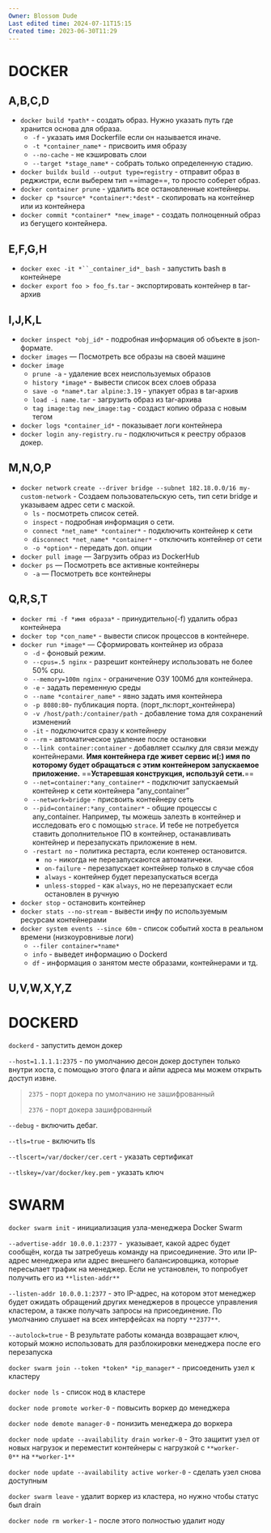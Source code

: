 ```yaml
---
Owner: Blossom Dude
Last edited time: 2024-07-11T15:15
Created time: 2023-06-30T11:29
---
```

  

# DOCKER

## A,B,C,D

- `docker build *path*` - создать образ. Нужно указать путь где хранится основа для образа.
    - `-f` - указать имя Dockerfile если он называется иначе.
    - `-t *container_name*` - присвоить имя образу
    - `--no-cache` - не кэшировать слои
    - `--target *stage_name*` - собрать только определенную стадию.
- `docker buildx build --output type=registry` - отправит образ в реджистри, если выберем тип ==image==, то просто соберет образ.
- `docker container prune` - удалить все остановленные контейнеры.
- `docker cp *source* *container*:*dest*` - cкопировать на контейнер или из контейнера
- `docker commit *container* *new_image*` - создать полноценный образ из бегущего контейнера.

## E,F,G,H

- `docker exec -it *``_container_id*_` `bash` _-_ запустить bash в контейнере
- `docker export foo > foo_fs.tar` - экспортировать контейнер в tar-архив

## I,J,K,L

- `docker inspect *obj_id*` - подробная информация об объекте в json-формате.
- `docker images` — Посмотреть все образы на своей машине
- `docker image`
    - `prune -a` - удаление всех неиспользуемых образов
    - `history *image*` - вывести список всех слоев образа
    - `save -o *name*.tar alpine:3.19` - упакует образ в tar-архив
    - `load -i name.tar` - загрузить образ из tar-архива
    - `tag image:tag new_image:tag` - создаст копию образа с новым тегом
- `docker logs *container_id*` - показывает логи контейнера
- `docker login any-registry.ru` - подключиться к реестру образов докер.

## M,N,O,P

- `docker network` `create --driver bridge --subnet 182.18.0.0/16 my-custom-network` - Создаем пользовательскую сеть, тип сети bridge и указываем адрес сети с маской.
    - `ls` - посмотреть список сетей.
    - `inspect` - подробная информация о сети.
    - `connect *net_name* *container*` - подключить контейнер к сети
    - `disconnect *net_name* *container*` - отключить контейнер от сети
    - `-o *option*` - передать доп. опции
- `docker pull image` — Загрузить образ из DockerHub
- `docker ps` — Посмотреть все активные контейнеры
    - `-a` — Посмотреть все контейнеры

## Q,R,S,T

- `docker rmi -f *имя образа*` - принудительно(-f) удалить образ контейнера
- `docker top *con_name*` - вывести список процессов в контейнере.
- `docker run *image*` — Сформировать контейнер из образа
    - `-d` - фоновый режим.
    - `--cpus=.5 nginx` - разрешит контейнеру использовать не более 50% cpu.
    - `--memory=100m nginx` - ограничение ОЗУ 100Мб для контейнера.
    - `-e` - задать переменную среды
    - `--name *contairer_name*` - явно задать имя контейнера
    - `-p 8080:80`- публикация порта. (порт_пк:порт_контейнера)
    - `-v /host/path:/container/path` - добавление тома для сохранений изменений
    - `-it` - подключится сразу к контейнеру
    - `--rm` - автоматическое удаление после остановки
    - `--link container:container` - добавляет ссылку для связи между контейнерами. **Имя контейнера где живет сервис и(:) имя по которому будет обращаться с этим контейнером запускаемое приложение.** ==**Устаревшая конструкция, используй сети.**==
    - `--net=container:*any_container*` - подключит запускаемый контейнер к сети контейнера “any_container”
    - `--network=bridge` - присвоить контейнеру сеть
    - `--pid=container:*any_container*` - общие процессы с any_container. Например, ты можешь залезть в контейнер и исследовать его с помощью `strace`. И тебе не потребуется ставить дополнительное ПО в контейнер, останавливать контейнер и перезапускать приложение в нем.
    - `-restart no` - политика рестарта, если контенер остановится.
        - `no` - никогда не перезапускаются автоматичеки.
        - `on-failure` - перезапускает контейнер только в случае сбоя
        - `always` - контейнер будет перезапускаться всегда
        - `unless-stopped` - как `always`, но не перезапускает если остановлен в ручную
- `docker stop` - остановить контейнер
- `docker stats --no-stream` - вывести инфу по используемым ресурсам контейнерами
- `docker system events --since 60m` - список событий хоста в реальном времени (низкоуровнивые логи)
    - `--filer container=*name*`
    - `info` - выведет информацию о Dockerd
    - `df` - информация о занятом месте образами, контейнерами и тд.

## U,V,W,X,Y,Z

# DOCKERD

`dockerd` - запустить демон докер

`--host=1.1.1.1:2375` - по умолчанию десон докер доступен только внутри хоста, с помощью этого флага и айпи адреса мы можем открыть доступ извне.

> `2375` - порт докера по умолчанию не зашифрованный  
>   
> `2376` - порт докера зашифрованный

`--debug` - включить дебаг.

`--tls=true` - включить tls

`--tlscert=/var/docker/cer.cert` - указать сертификат

`--tlskey=/var/docker/key.pem` - указать ключ

# SWARM

`docker swarm init` - инициализация узла-менеджера Docker Swarm

`--advertise-addr 10.0.0.1:2377` -  указывает, какой адрес будет сообщён, когда ты затребуешь команду на присоединение. Это или IP-адрес менеджера или адрес внешнего балансировщика, которые пересылает трафик на менеджер. Если не установлен, то попробует получить его из `**listen-addr**`

`--listen-addr 10.0.0.1:2377` - это IP-адрес, на котором этот менеджер будет ожидать обращений других менеджеров в процессе управления кластером, а также получать запросы на присоединение. По умолчанию слушает на всех интерфейсах на порту `**2377**`.

`--autolock=true` - В результате работы команда возвращает ключ, который можно использовать для разблокировки менеджера после его перезапуска

`docker swarm join --token *token* *ip_manager*` - присоеденить узел к кластеру

`docker node ls` - список нод в кластере

`docker node promote worker-0` - повысить воркер до менеджера

`docker node demote manager-0` - понизить менеджера до воркера

`docker node update --availability drain worker-0` - Это защитит узел от новых нагрузок и переместит контейнеры с нагрузкой с `**worker-0**` на `**worker-1**`

`docker node update --availability active worker-0` - сделать узел снова доступным

`docker swarm leave` - удалит воркер из кластера, но нужно чтобы статус был drain

`docker node rm worker-1` - после этого полностью удалит ноду